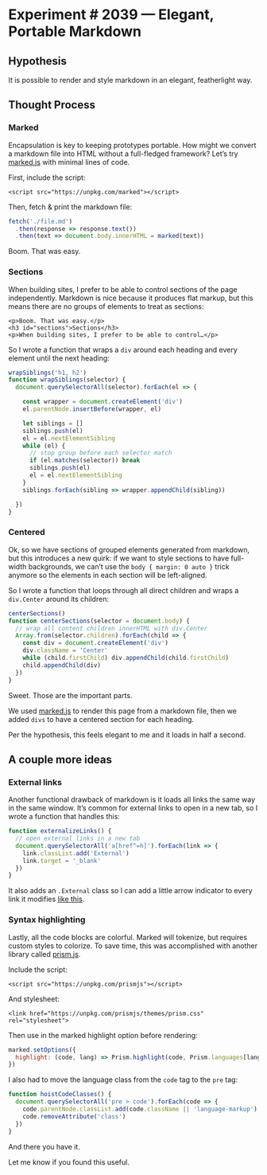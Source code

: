# Experiment # 2039 — Elegant, Portable Markdown

## Hypothesis

It is possible to render and style markdown in an elegant, featherlight way.

## Thought Process

### Marked

Encapsulation is key to keeping prototypes portable. How might we convert a markdown file into HTML without a full-fledged framework? Let’s try [marked.js](https://marked.js.org) with minimal lines of code.

First, include the script:

```
<script src="https://unpkg.com/marked"></script>
```

Then, fetch & print the markdown file:

```js
fetch('./file.md')
  .then(response => response.text())
  .then(text => document.body.innerHTML = marked(text))
```

Boom. That was easy.

### Sections

When building sites, I prefer to be able to control sections of the page independently. Markdown is nice because it produces flat markup, but this means there are no groups of elements to treat as sections:

```
<p>Boom. That was easy.</p>
<h3 id="sections">Sections</h3>
<p>When building sites, I prefer to be able to control…</p>
```

So I wrote a function that wraps a `div` around each heading and every element until the next heading:

```js
wrapSiblings('h1, h2')
function wrapSiblings(selector) {
  document.querySelectorAll(selector).forEach(el => {

    const wrapper = document.createElement('div')
    el.parentNode.insertBefore(wrapper, el)

    let siblings = []
    siblings.push(el)
    el = el.nextElementSibling
    while (el) {
      // stop group before each selector match
      if (el.matches(selector)) break
      siblings.push(el)
      el = el.nextElementSibling
    }
    siblings.forEach(sibling => wrapper.appendChild(sibling))

  })
}
```

### Centered

Ok, so we have sections of grouped elements generated from markdown, but this introduces a new quirk: if we want to style sections to have full-width backgrounds, we can’t use the `body { margin: 0 auto }` trick anymore so the elements in each section will be left-aligned.

So I wrote a function that loops through all direct children and wraps a `div.Center` around its children:

```js
centerSections()
function centerSections(selector = document.body) {
  // wrap all content children innerHTML with div.Center
  Array.from(selector.children).forEach(child => {
    const div = document.createElement('div')
    div.className = 'Center'
    while (child.firstChild) div.appendChild(child.firstChild)
    child.appendChild(div)
  })
}
```

Sweet. Those are the important parts.

We used [marked.js](https://marked.js.org) to render this page from a markdown file, then we added `divs` to have a centered section for each heading.

Per the hypothesis, this feels elegant to me and it loads in half a second.

## A couple more ideas

### External links

Another functional drawback of markdown is it loads all links the same way in the same window. It’s common for external links to open in a new tab, so I wrote a function that handles this:

```js
function externalizeLinks() {
  // open external links in a new tab
  document.querySelectorAll('a[href^=h]').forEach(link => {
    link.classList.add('External')
    link.target = '_blank'
  })
}
```

It also adds an `.External` class so I can add a little arrow indicator to every link it modifies [like this](https://youtu.be/dQw4w9WgXcQ).

###  Syntax highlighting

Lastly, all the code blocks are colorful. Marked will tokenize, but requires custom styles to colorize. To save time, this was accomplished with another library called [prism.js](https://prismjs.com).

Include the script:

```
<script src="https://unpkg.com/prismjs"></script>
```

And stylesheet:

```
<link href="https://unpkg.com/prismjs/themes/prism.css" rel="stylesheet">
```

Then use in the marked highlight option before rendering:

```js
marked.setOptions({
  highlight: (code, lang) => Prism.highlight(code, Prism.languages[lang || 'markup'])
})
```

I also had to move the language class from the `code` tag to the `pre` tag:

```js
function hoistCodeClasses() {
  document.querySelectorAll('pre > code').forEach(code => {
    code.parentNode.classList.add(code.className || 'language-markup')
    code.removeAttribute('class')
  })
}
```

And there you have it.

Let me know if you found this useful.


